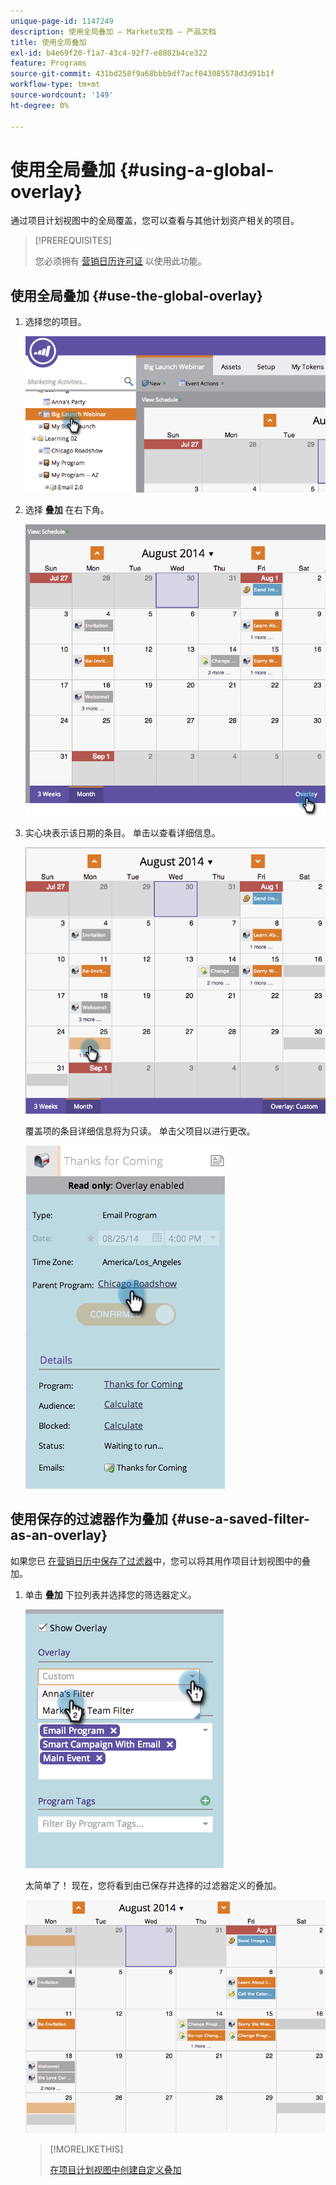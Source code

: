 ```yaml
---
unique-page-id: 1147249
description: 使用全局叠加 — Marketo文档 — 产品文档
title: 使用全局叠加
exl-id: b4e69f20-f1a7-43c4-92f7-e8802b4ce322
feature: Programs
source-git-commit: 431bd258f9a68bbb9df7acf043085578d3d91b1f
workflow-type: tm+mt
source-wordcount: '149'
ht-degree: 0%

---
```


# 使用全局叠加 {#using-a-global-overlay}

通过项目计划视图中的全局覆盖，您可以查看与其他计划资产相关的项目。

>[!PREREQUISITES]
>
>您必须拥有 [营销日历许可证](/help/marketo/product-docs/core-marketo-concepts/marketing-calendar/understanding-the-calendar/issue-revoke-a-marketing-calendar-license.md) 以使用此功能。

## 使用全局叠加 {#use-the-global-overlay}

1. 选择您的项目。

   ![](assets/image2014-9-24-10-16-4.png)

1. 选择 **叠加** 在右下角。

   ![](assets/image2014-9-24-10-3a16-3a9.png)

1. 实心块表示该日期的条目。 单击以查看详细信息。

   ![](assets/image2014-9-24-10-3a16-3a14.png)

   覆盖项的条目详细信息将为只读。 单击父项目以进行更改。

   ![](assets/image2014-9-24-10-3a16-3a19.png)

## 使用保存的过滤器作为叠加 {#use-a-saved-filter-as-an-overlay}

如果您已 [在营销日历中保存了过滤器](/help/marketo/product-docs/core-marketo-concepts/marketing-calendar/working-with-the-calendar/saving-a-filter-definition-in-the-marketing-calendar.md)中，您可以将其用作项目计划视图中的叠加。

1. 单击 **叠加** 下拉列表并选择您的筛选器定义。

   ![](assets/image2014-9-24-10-3a16-3a26.png)

   太简单了！ 现在，您将看到由已保存并选择的过滤器定义的叠加。

   ![](assets/image2014-9-24-10-3a16-3a31.png)

   >[!MORELIKETHIS]
   >
   >[在项目计划视图中创建自定义叠加](/help/marketo/product-docs/core-marketo-concepts/programs/program-schedule-view/creating-custom-overlays-in-program-schedule-view.md)
